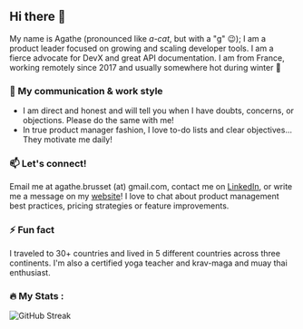 ## Hi there 👋

My name is Agathe (pronounced like _a-cat_, but with a "g" 😉); I am a product leader focused on growing and scaling developer tools. I am a fierce advocate for DevX and great API documentation. I am from France, working remotely since 2017 and usually somewhere hot during winter 🥶

### 🤝 My communication & work  style
- I am direct and honest and will tell you when I have doubts, concerns, or objections. Please do the same with me!
- In true product manager fashion, I love to-do lists and clear objectives... They motivate me daily!

### 📫 Let's connect!
Email me at agathe.brusset (at) gmail.com, contact me on [LinkedIn](https://www.linkedin.com/in/agathebrusset), or write me a message on my [website](https://agathe-brusset.com/contact)! I love to chat about product management best practices, pricing strategies or feature improvements.

### ⚡ Fun fact
I traveled to 30+ countries and lived in 5 different countries across three continents. I'm also a certified yoga teacher and krav-maga and muay thai enthusiast.

### :fire: My Stats :
 ![GitHub Streak](http://github-readme-streak-stats.herokuapp.com?user=Agathe-Brusset&hide_border=true&mode=weekly)


 

